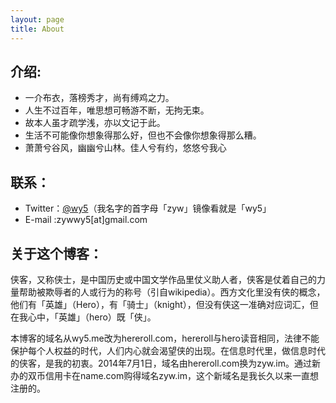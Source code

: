```yaml
---
layout: page
title: About
---
```


介绍:
---

 - 一介布衣，落榜秀才，尚有缚鸡之力。
 - 人生不过百年，唯思想可畅游不断，无拘无束。
 - 故本人虽才疏学浅，亦以文记于此。
 - 生活不可能像你想象得那么好，但也不会像你想象得那么糟。
 - 萧萧兮谷风，幽幽兮山林。佳人兮有约，悠悠兮我心

联系：
---

 - Twitter：[@wy5][1]（我名字的首字母「zyw」镜像看就是「wy5」
 - E-mail :zywwy5[at]gmail.com

关于这个博客：
-------

侠客，又称侠士，是中国历史或中国文学作品里仗义助人者，侠客是仗着自己的力量帮助被欺辱者的人或行为的称号（引自wikipedia）。西方文化里没有侠的概念，他们有「英雄」（Hero），有「骑士」（knight），但没有侠这一准确对应词汇，但在我心中，「英雄」（hero）既「侠」。


本博客的域名从wy5.me改为hereroll.com，hereroll与hero读音相同，法律不能保护每个人权益的时代，人们内心就会渴望侠的出现。在信息时代里，做信息时代的侠客，是我的初衷。2014年7月1日，域名由hereroll.com换为zyw.im。通过新办的双币信用卡在name.com购得域名zyw.im，这个新域名是我长久以来一直想注册的。


  [1]: http://twitter.com/wy5